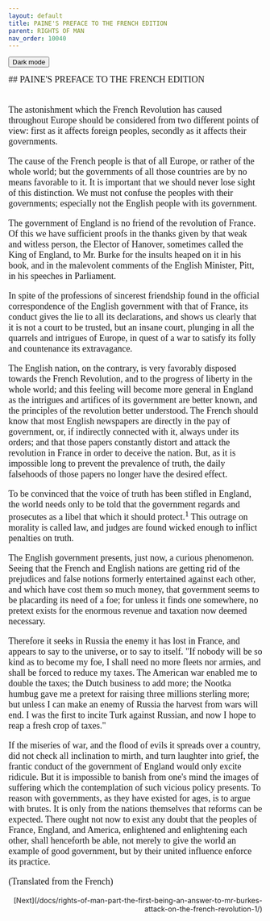 ```yaml
---
layout: default
title: PAINE'S PREFACE TO THE FRENCH EDITION 
parent: RIGHTS OF MAN
nav_order: 10040
---
```

<button class="btn js-toggle-dark-mode">Dark mode</button>

<script>
const toggleDarkMode = document.querySelector('.js-toggle-dark-mode');

jtd.addEvent(toggleDarkMode, 'click', function(){
  if (jtd.getTheme() === 'dark') {
    jtd.setTheme('light');
    toggleDarkMode.textContent = 'Preview dark color scheme';
  } else {
    jtd.setTheme('dark');
    toggleDarkMode.textContent = 'Return to the light side';
  }
});
</script>

<div style='font-family: "Times New Roman", Times, serif; font-size: 18px' markdown="1">
## PAINE'S PREFACE TO THE FRENCH EDITION<br><br>

The astonishment which the French Revolution has caused throughout Europe should be considered from two different points of view: first as it affects foreign peoples, secondly as it affects their governments.

The cause of the French people is that of all Europe, or rather of the whole world; but the governments of all those countries are by no means favorable to it. It is important that we should never lose sight of this distinction. We must not confuse the peoples with their governments; especially not the English people with its government.

The government of England is no friend of the revolution of France. Of this we have sufficient proofs in the thanks given by that weak and witless person, the Elector of Hanover, sometimes called the King of England, to Mr. Burke for the insults heaped on it in his book, and in the malevolent comments of the English Minister, Pitt, in his speeches in Parliament.

In spite of the professions of sincerest friendship found in the official correspondence of the English government with that of France, its conduct gives the lie to all its declarations, and shows us clearly that it is not a court to be trusted, but an insane court, plunging in all the quarrels and intrigues of Europe, in quest of a war to satisfy its folly and countenance its extravagance.

The English nation, on the contrary, is very favorably disposed towards the French Revolution, and to the progress of liberty in the whole world; and this feeling will become more general in England as the intrigues and artifices of its government are better known, and the principles of the revolution better understood. The French should know that most English newspapers are directly in the pay of government, or, if indirectly connected with it, always under its orders; and that those papers constantly distort and attack the revolution in France in order to deceive the nation. But, as it is impossible long to prevent the prevalence of truth, the daily falsehoods of those papers no longer have the desired effect.

To be convinced that the voice of truth has been stifled in England, the world needs only to be told that the government regards and prosecutes as a libel that which it should protect.<sup>1</sup> This outrage on morality is called law, and judges are found wicked enough to inflict penalties on truth.

The English government presents, just now, a curious phenomenon. Seeing that the French and English nations are getting rid of the prejudices and false notions formerly entertained against each other, and which have cost them so much money, that government seems to be placarding its need of a foe; for unless it finds one somewhere, no pretext exists for the enormous revenue and taxation now deemed necessary.

Therefore it seeks in Russia the enemy it has lost in France, and appears to say to the universe, or to say to itself. "If nobody will be so kind as to become my foe, I shall need no more fleets nor armies, and shall be forced to reduce my taxes. The American war enabled me to double the taxes; the Dutch business to add more; the Nootka humbug gave me a pretext for raising three millions sterling more; but unless I can make an enemy of Russia the harvest from wars will end. I was the first to incite Turk against Russian, and now I hope to reap a fresh crop of taxes."

If the miseries of war, and the flood of evils it spreads over a country, did not check all inclination to mirth, and turn laughter into grief, the frantic conduct of the government of England would only excite ridicule. But it is impossible to banish from one's mind the images of suffering which the contemplation of such vicious policy presents. To reason with governments, as they have existed for ages, is to argue with brutes. It is only from the nations themselves that reforms can be expected. There ought not now to exist any doubt that the peoples of France, England, and America, enlightened and enlightening each other, shall henceforth be able, not merely to give the world an example of good government, but by their united influence enforce its practice.

(Translated from the French)
</div>

<div style='text-align:right' markdown="1">
[Next](/docs/rights-of-man-part-the-first-being-an-answer-to-mr-burkes-attack-on-the-french-revolution-1/)
</div>
